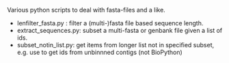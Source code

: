 Various python scripts to deal with fasta-files and a like.

* lenfilter_fasta.py : filter a (multi-)fasta file based sequence length. 
* extract_sequences.py: subset a multi-fasta or genbank file given a list of ids.
* subset_notin_list.py: get items from longer list not in specified subset, e.g. use to get ids from unbinnned contigs (not BioPython)
